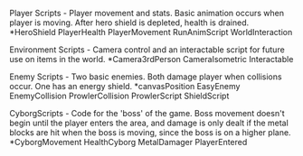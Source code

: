Player Scripts - Player movement and stats. Basic animation occurs when player is moving. After hero shield is depleted, health is drained.
  *HeroShield
  PlayerHealth
  PlayerMovement
  RunAnimScript
  WorldInteraction
  
Environment Scripts - Camera control and an interactable script for future use on items in the world. 
  *Camera3rdPerson
  CameraIsometric
  Interactable
   
Enemy Scripts - Two basic enemies. Both damage player when collisions occur. One has an energy shield. 
  *canvasPosition
  EasyEnemy
  EnemyCollision
  ProwlerCollision
  ProwlerScript
  ShieldScript

CyborgScripts - Code for the 'boss' of the game. Boss movement doesn't begin until the player enters the area, and damage is only dealt if the metal blocks are hit when the boss is moving, since the boss is on a higher plane. 
  *CyborgMovement
  HealthCyborg
  MetalDamager
  PlayerEntered

